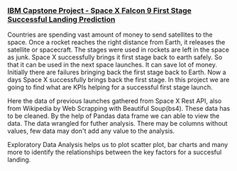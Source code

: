 ### [IBM Capstone Project - Space X Falcon 9 First Stage Successful Landing Prediction](https://hariharasudhanrajaguru-ds.github.io/Hariharasudhan-Rajaguru/) 

Countries are spending vast amount of money to send satellites to the space. Once a rocket reaches the right distance from Earth, it releases the satellite or spacecraft. The stages were used in rockets are left in the space as  junk. Space X successfully brings it first stage back to earth safely. So that it can be used in the next space launches. It can save lot of money. Initially there are failures bringing back the first stage back to Earth. Now a days Space X successfully brings back the first stage. In this project we are going to find what are KPIs helping for a successful first stage launch.


Here the data of previous launches gathered from Space X Rest API, also from Wikipedia by Web Scrapping with Beautiful Soup(bs4). These data has to be cleaned. By the help of Pandas data frame we can able to view the data. The data wrangled for futher analysis. There may be columns without values, few data may don't add any value to the analysis.   

Exploratory Data Analysis helps us to plot scatter plot, bar charts and many more to identify the relationships between the key factors for a succesful landing.  
